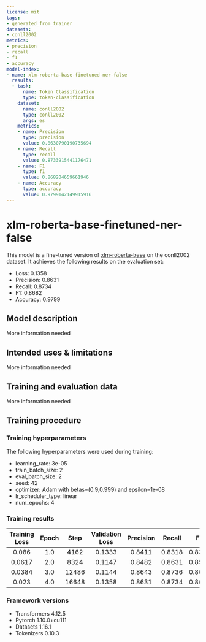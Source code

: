 ```yaml
---
license: mit
tags:
- generated_from_trainer
datasets:
- conll2002
metrics:
- precision
- recall
- f1
- accuracy
model-index:
- name: xlm-roberta-base-finetuned-ner-false
  results:
  - task:
      name: Token Classification
      type: token-classification
    dataset:
      name: conll2002
      type: conll2002
      args: es
    metrics:
    - name: Precision
      type: precision
      value: 0.8630790190735694
    - name: Recall
      type: recall
      value: 0.8733915441176471
    - name: F1
      type: f1
      value: 0.868204659661946
    - name: Accuracy
      type: accuracy
      value: 0.9799142149915916
---
```


<!-- This model card has been generated automatically according to the information the Trainer had access to. You
should probably proofread and complete it, then remove this comment. -->

# xlm-roberta-base-finetuned-ner-false

This model is a fine-tuned version of [xlm-roberta-base](https://huggingface.co/xlm-roberta-base) on the conll2002 dataset.
It achieves the following results on the evaluation set:
- Loss: 0.1358
- Precision: 0.8631
- Recall: 0.8734
- F1: 0.8682
- Accuracy: 0.9799

## Model description

More information needed

## Intended uses & limitations

More information needed

## Training and evaluation data

More information needed

## Training procedure

### Training hyperparameters

The following hyperparameters were used during training:
- learning_rate: 3e-05
- train_batch_size: 2
- eval_batch_size: 2
- seed: 42
- optimizer: Adam with betas=(0.9,0.999) and epsilon=1e-08
- lr_scheduler_type: linear
- num_epochs: 4

### Training results

| Training Loss | Epoch | Step  | Validation Loss | Precision | Recall | F1     | Accuracy |
|:-------------:|:-----:|:-----:|:---------------:|:---------:|:------:|:------:|:--------:|
| 0.086         | 1.0   | 4162  | 0.1333          | 0.8411    | 0.8318 | 0.8364 | 0.9750   |
| 0.0617        | 2.0   | 8324  | 0.1147          | 0.8482    | 0.8631 | 0.8556 | 0.9773   |
| 0.0384        | 3.0   | 12486 | 0.1144          | 0.8643    | 0.8736 | 0.8689 | 0.9796   |
| 0.023         | 4.0   | 16648 | 0.1358          | 0.8631    | 0.8734 | 0.8682 | 0.9799   |


### Framework versions

- Transformers 4.12.5
- Pytorch 1.10.0+cu111
- Datasets 1.16.1
- Tokenizers 0.10.3
